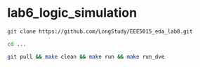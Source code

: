 # lab6_logic_simulation

```bash
git clone https://github.com/LongStudy/EEE5015_eda_lab8.git

cd ...

git pull && make clean && make run && make run_dve

```